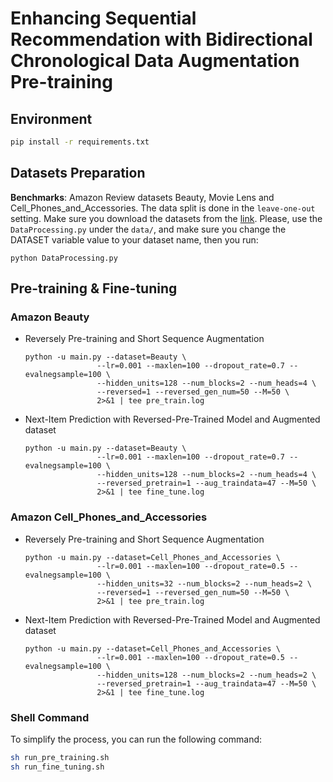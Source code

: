 # Enhancing Sequential Recommendation with Bidirectional Chronological Data Augmentation Pre-training

## Environment

```bash
pip install -r requirements.txt
```

## Datasets Preparation
**Benchmarks**: Amazon Review datasets Beauty, Movie Lens and Cell_Phones_and_Accessories. 
The data split is done in the `leave-one-out` setting. Make sure you download the datasets from the [link](https://jmcauley.ucsd.edu/data/amazon/). Please, use the `DataProcessing.py` under the `data/`, and make sure you change the DATASET variable value to your dataset name, then you run:

```
python DataProcessing.py
```

## Pre-training & Fine-tuning
### Amazon Beauty 
* Reversely Pre-training and Short Sequence Augmentation
    ```
    python -u main.py --dataset=Beauty \
                    --lr=0.001 --maxlen=100 --dropout_rate=0.7 --evalnegsample=100 \
                    --hidden_units=128 --num_blocks=2 --num_heads=4 \
                    --reversed=1 --reversed_gen_num=50 --M=50 \ 
                    2>&1 | tee pre_train.log
    ```
* Next-Item Prediction with Reversed-Pre-Trained Model and Augmented dataset
    ```
    python -u main.py --dataset=Beauty \
                    --lr=0.001 --maxlen=100 --dropout_rate=0.7 --evalnegsample=100 \
                    --hidden_units=128 --num_blocks=2 --num_heads=4 \
                    --reversed_pretrain=1 --aug_traindata=47 --M=50 \
                    2>&1 | tee fine_tune.log
    ```

### Amazon Cell_Phones_and_Accessories
* Reversely Pre-training and Short Sequence Augmentation
    ```
    python -u main.py --dataset=Cell_Phones_and_Accessories \
                    --lr=0.001 --maxlen=100 --dropout_rate=0.5 --evalnegsample=100 \
                    --hidden_units=32 --num_blocks=2 --num_heads=2 \
                    --reversed=1 --reversed_gen_num=50 --M=50 \ 
                    2>&1 | tee pre_train.log
    ```
* Next-Item Prediction with Reversed-Pre-Trained Model and Augmented dataset
    ```
    python -u main.py --dataset=Cell_Phones_and_Accessories \
                    --lr=0.001 --maxlen=100 --dropout_rate=0.5 --evalnegsample=100 \
                    --hidden_units=128 --num_blocks=2 --num_heads=2 \
                    --reversed_pretrain=1 --aug_traindata=47 --M=50 \
                    2>&1 | tee fine_tune.log
    ```

### Shell Command
To simplify the process, you can run the following command:

```bash
sh run_pre_training.sh 
sh run_fine_tuning.sh
```
